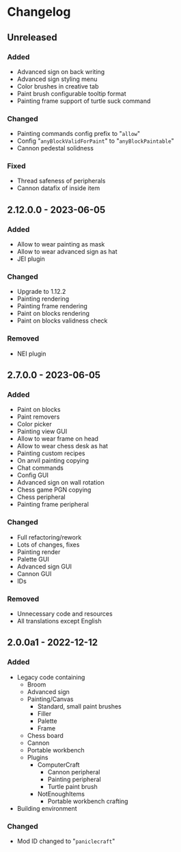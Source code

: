 # Changelog

## Unreleased
### Added
 - Advanced sign on back writing
 - Advanced sign styling menu
 - Color brushes in creative tab
 - Paint brush configurable tooltip format
 - Painting frame support of turtle suck command

### Changed
 - Painting commands config prefix to "`allow`"
 - Config "`anyBlockValidForPaint`" to "`anyBlockPaintable`"
 - Cannon pedestal solidness

### Fixed
 - Thread safeness of peripherals
 - Cannon datafix of inside item

## 2.12.0.0 - 2023-06-05
### Added
 - Allow to wear painting as mask
 - Allow to wear advanced sign as hat
 - JEI plugin

### Changed
 - Upgrade to 1.12.2
 - Painting rendering
 - Painting frame rendering
 - Paint on blocks rendering
 - Paint on blocks validness check

### Removed
 - NEI plugin

## 2.7.0.0 - 2023-06-05
### Added
 - Paint on blocks
 - Paint removers
 - Color picker
 - Painting view GUI
 - Allow to wear frame on head
 - Allow to wear chess desk as hat
 - Painting custom recipes
 - On anvil painting copying
 - Chat commands
 - Config GUI
 - Advanced sign on wall rotation
 - Chess game PGN copying
 - Chess peripheral
 - Painting frame peripheral

### Changed
 - Full refactoring/rework
 - Lots of changes, fixes
 - Painting render
 - Palette GUI
 - Advanced sign GUI
 - Cannon GUI
 - IDs

### Removed
 - Unnecessary code and resources
 - All translations except English

## 2.0.0a1 - 2022-12-12
### Added
 - Legacy code containing
   - Broom
   - Advanced sign
   - Painting/Canvas
     - Standard, small paint brushes
     - Filler
     - Palette
     - Frame
   - Chess board
   - Cannon
   - Portable workbench
   - Plugins
     - ComputerCraft
       - Cannon peripheral
       - Painting peripheral
       - Turtle paint brush
     - NotEnoughItems
       - Portable workbench crafting
 - Building environment

### Changed
 - Mod ID changed to "`paniclecraft`"
